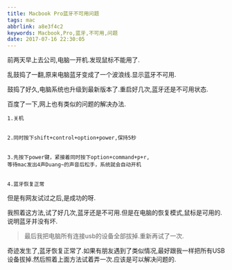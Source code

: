 ```yaml
---
title: Macbook Pro蓝牙不可用问题
tags: mac
abbrlink: a8e3f4c2
keywords: Macbook,Pro,蓝牙,不可用,问题
date: 2017-07-16 22:30:05
---
```

前两天早上去公司,电脑一开机.发现鼠标不能用了.

乱鼓捣了一翻,原来电脑蓝牙变成了一个波浪线.显示蓝牙不可用.

鼓捣了好久,电脑系统也升级到最新版本了.重启好几次,蓝牙还是不可用状态.


百度了一下,网上也有类似的问题的解决办法.

```
1.关机


2.同时按下shift+control+option+power,保持5秒


3.先按下power键，紧接着同时按下option+command+p+r,
等待mac发出4声Duang~的声音后松手，系统就会自动开机


4.蓝牙恢复正常
```

但是有网友试过之后,是成功的呀.

我照着这方法,试了好几次,蓝牙还是不可用.但是在电脑的恢复模式,鼠标是可用的.说明蓝牙并没有坏.

> 最后我把电脑所有连接usb的设备全部拔掉.重新再试了一次.

奇迹发生了,蓝牙恢复正常了.如果有朋友遇到了类似情况,最好跟我一样把所有USB设备拔掉.然后照着上面方法试着弄一次.应该是可以解决问题的.


